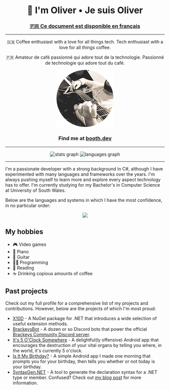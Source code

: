 <h1 align="center">👋 I'm Oliver • Je suis Oliver</h1>
<h3 align="center"><a href="README-FR.md">🇫🇷 Ce document est disponible en français</a></h3>

<hr>

<p align="center">🇬🇧 Coffee enthusiast with a love for all things tech. Tech enthusiast with a love for all things coffee.</p>
<p align="center">🇫🇷 Amateur de café passionné qui adore tout de la technologie. Passionné de technologie qui adore tout du café.</p>
<p align="center"><img src="headshot_180x180_2023_rounded.png"></p>

<h3 align="center">Find me at <a href="https://booth.dev">booth.dev</a></h3>

<hr>

<p align="center">
  <img src="https://github-readme-stats.vercel.app/api?username=oliverbooth&hide_title=false&hide_rank=false&show_icons=true&count_private=true&disable_animations=false&theme=github_dark&locale=en&hide_border=false" height="150" alt="stats graph"  />
  <img src="https://github-readme-stats.vercel.app/api/top-langs?username=oliverbooth&locale=en&hide_title=false&layout=compact&card_width=320&langs_count=5&theme=github_dark&hide_border=false" height="150" alt="languages graph"  />
</p>

<hr>

I'm a passionate developer with a strong background in C#, although I have experimented with many languages and frameworks
over the years. I'm always pushing myself to learn more and explore every aspect technology has to offer.
I'm currently studying for my Bachelor's in Computer Science at University of South Wales. 

Below are the languages and systems in which I have the most confidence, in no particular order:
<p align="center">
    <img src="https://skillicons.dev/icons?i=cs,dotnet,cpp,html,css,ts,php,mysql,docker,linux,windows">
</p>

## My hobbies
* 🎮 Video games
* 🎹 Piano
* 🎸 Guitar
* 👨‍💻 Programming
* 📘 Reading
* ☕ Drinking copious amounts of coffee

## Past projects
Check out my full profile for a comprehensive list of my projects and contributions.
However, below are the projects of which I'm most proud:

* [X10D](https://github.com/oliverbooth/X10D) - A NuGet package for .NET that introduces a wide selection of useful extension methods.
* [BrackeysBot](https://github.com/BrackeysBot) - A dozen or so Discord bots that power the official [Brackeys Community Discord server](https://discord.gg/brackeys).
* [It's 5 O'Clock Somewhere](https://play.google.com/store/apps/details?id=me.olivr.FiveOClockSomewhere) - A delightful(ly offensive) Android app that encourages the destruction of your vital organs by telling you where, in the world, it's currently 5 o'clock.
* [Is It My Birthday?](https://play.google.com/store/apps/details?id=me.olivr.isitmybirthday) - A simple Android app I made one morning that prompts you for your birthday, then tells you whether or not today is your birthday.
* [SyntaxGen.NET](https://github.com/oliverbooth/dotnet-syntaxgen) - A tool to generate the declaration syntax for a .NET type or member. Confused? Check out [my blog post](https://oliverbooth.dev/blog/2023/05/10/how-and-why-im-rewriting-unity-documentation) for more information.
